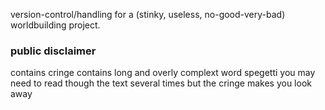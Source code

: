 version-control/handling for a (stinky, useless, no-good-very-bad) worldbuilding project.

### public disclaimer
contains cringe
contains long and overly complext word spegetti
you may need to read though the text several times but the cringe makes you look away
